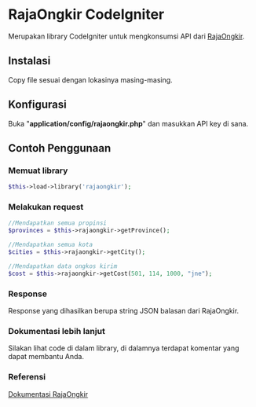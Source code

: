# RajaOngkir CodeIgniter
Merupakan library CodeIgniter untuk mengkonsumsi API dari [RajaOngkir](http://rajaongkir.com).
## Instalasi
Copy file sesuai dengan lokasinya masing-masing.
## Konfigurasi
Buka "**application/config/rajaongkir.php**" dan masukkan API key di sana.
## Contoh Penggunaan
### Memuat library
```php
$this->load->library('rajaongkir');
```
### Melakukan request
```php
//Mendapatkan semua propinsi
$provinces = $this->rajaongkir->getProvince();

//Mendapatkan semua kota
$cities = $this->rajaongkir->getCity();

//Mendapatkan data ongkos kirim
$cost = $this->rajaongkir->getCost(501, 114, 1000, "jne");
```
### Response
Response yang dihasilkan berupa string JSON balasan dari RajaOngkir.
### Dokumentasi lebih lanjut
Silakan lihat code di dalam library, di dalamnya terdapat komentar yang dapat membantu Anda.
### Referensi
[Dokumentasi RajaOngkir](http://rajaongkir.com/dokumentasi)